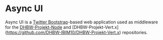 # Async UI

Async UI is a [Twitter Bootstrap](http://twitter.github.com/bootstrap/index.html)-based web application used as
middleware for the [DHBW-Projekt-Node](https://github.com/DHBW-IBIM10/DHBW-Projekt-Node) and [DHBW-Projekt-Vert.x]
(https://github.com/DHBW-IBIM10/DHBW-Projekt-Vert.x) repositories.